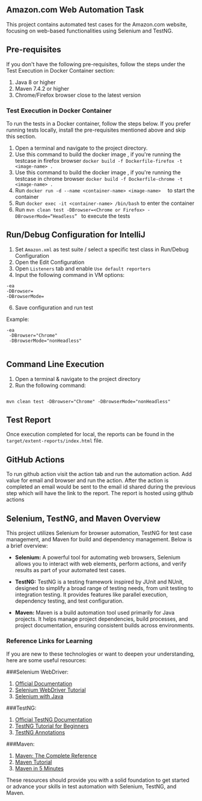 ## Amazon.com Web Automation Task

This project contains automated test cases for the Amazon.com website, focusing on web-based functionalities using Selenium and TestNG.

## Pre-requisites

If you don't have the following pre-requisites, follow the steps under the Test Execution in Docker Container section:

1. Java 8 or higher
2. Maven 7.4.2 or higher
3. Chrome/Firefox browser close to the latest version

### Test Execution in Docker Container

To run the tests in a Docker container, follow the steps below. If you prefer running tests locally, install the pre-requisites mentioned above and skip this section.

1. Open a terminal and navigate to the project directory.
2. Use this command to build the docker image , if you're running the testcase in firefox browser 
`docker build -f Dockerfile-firefox -t <image-name> .` 
3. Use this command to build the docker image , if you're running the testcase in chrome browser 
`docker build -f Dockerfile-chrome -t <image-name> .`
4. Run `docker run -d --name <container-name> <image-name>  ` to start the container
5. Run `docker exec -it <container-name> /bin/bash` to enter the container
6. Run `mvn clean test -DBrowser=<Chrome or Firefox> -DBrowserMode=“Headless” ` to execute the tests

## Run/Debug Configuration for IntelliJ

1. Set `Amazon.xml` as test suite / select a specific test class in Run/Debug Configuration
2. Open the Edit Configuration
3. Open `Listeners` tab and enable `Use default reporters`
4. Input the following command in VM options:

```
-ea 
-DBrowser=
-DBrowserMode=

```

6. Save configuration and run test

Example:

```
-ea
 -DBrowser="Chrome" 
 -DBrowserMode="nonHeadless"
 
```

## Command Line Execution

1. Open a terminal & navigate to the project directory
2. Run the following command:

```

mvn clean test -DBrowser="Chrome" -DBrowserMode="nonHeadless"

```

## Test Report

Once execution completed for local, the reports can be found in the `target/extent-reports/index.html` file.

## GitHub Actions

To run github action visit the action tab and run the automation action. Add value for email and browser and run the action.
After the action is completed an email would be sent to the email id shared during the previous step which will have the link to the report.
The report is hosted using github actions

## Selenium, TestNG, and Maven Overview
This project utilizes Selenium for browser automation, TestNG for test case management, and Maven for build and dependency management. Below is a brief overview:

- **Selenium:** A powerful tool for automating web browsers, Selenium allows you to interact with web elements, perform actions, and verify results as part of your automated test cases.


- **TestNG:** TestNG is a testing framework inspired by JUnit and NUnit, designed to simplify a broad range of testing needs, from unit testing to integration testing. It provides features like parallel execution, dependency testing, and test configuration.


- **Maven:** Maven is a build automation tool used primarily for Java projects. It helps manage project dependencies, build processes, and project documentation, ensuring consistent builds across environments.

### Reference Links for Learning
If you are new to these technologies or want to deepen your understanding, here are some useful resources:

###Selenium WebDriver:

1. [Official Documentation](https://www.selenium.dev/documentation/)
2. [Selenium WebDriver Tutorial](https://www.guru99.com/selenium-tutorial.html)
3. [Selenium with Java](https://www.toolsqa.com/selenium-webdriver/selenium-webdriver-tutorial/)


###TestNG:

1. [Official TestNG Documentation](https://testng.org/doc/documentation-main.html)
2. [TestNG Tutorial for Beginners](https://www.guru99.com/all-about-testng-and-selenium.html)
3. [TestNG Annotations](https://testng.org/doc/documentation-main.html#annotations)


###Maven:

1. [Maven: The Complete Reference](https://books.sonatype.com/mvnref-book/reference/)
2. [Maven Tutorial](https://www.tutorialspoint.com/maven/index.html)
3. [Maven in 5 Minutes](https://maven.apache.org/guides/getting-started/maven-in-five-minutes.html)


These resources should provide you with a solid foundation to get started or advance your skills in test automation with Selenium, TestNG, and Maven.
